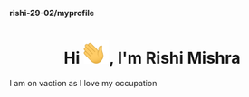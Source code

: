 **rishi-29-02/myprofile**

<h1 align="center">Hi <img width="45" src="waving_hand.gif">, I'm Rishi Mishra </h1>

I am on vaction as I love my occupation
